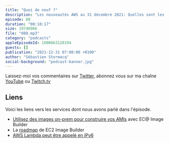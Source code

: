 ```yaml
---
title: "Quoi de neuf ?"
description: "Les nouveautés AWS au 31 décembre 2021: Quelles sont les nouveautés AWS des deux dernières semaines ? Dans cet épisode, nous concluons l'année 2021 en célébrant 3 ans de podcast et près de 200000 téléchargements. Nous revenons sur une ou deux nouveautés annoncées les derniers jours concernant EC2 Image Builder et Lambda qui peut être appelé en IPv6"
episode: 88
duration: "00:10:17"
size: 19740966
file: "088.mp3"
category: "podcasts"
appleEpisodeId: 1000663120194
guests: []
publication: "2021-12-31 07:00:00 +0100"
author: "Sébastien Stormacq"
social-background: "podcast-banner.jpg"
---
```


Laissez-moi vos commentaires sur [Twitter](https://twitter.com/sebsto), abonnez vous sur ma chaîne [YouTube](https://www.youtube.com/sebsto) ou [Twitch.tv](https://www.twitch.tv/sebAWS)

## Liens

Voici les liens vers les services dont nous avons parlé dans l'épisode.

- [Utilisez des images on-prem pour construire vos AMIs](https://docs.aws.amazon.com/imagebuilder/latest/userguide/vm-import-export.html) avec EC@ Image Builder
- La [roadmap](https://github.com/aws/ec2-image-builder-roadmap/projects/3) de EC2 Image Builder
- [AWS Lambda peut être appelé en IPv6](https://aws.amazon.com/about-aws/whats-new/2021/12/aws-lambda-ipv6-endpoints-inbound-connections/)